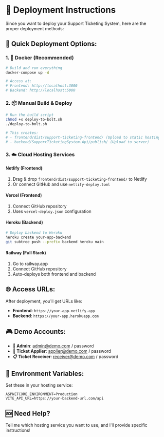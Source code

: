 # 🚀 Deployment Instructions

Since you want to deploy your Support Ticketing System, here are the proper deployment methods:

## 🎯 **Quick Deployment Options:**

### **1. 🐳 Docker (Recommended)**
```bash
# Build and run everything
docker-compose up -d

# Access at:
# Frontend: http://localhost:3000
# Backend: http://localhost:5000
```

### **2. 📦 Manual Build & Deploy**
```bash
# Run the build script
chmod +x deploy-to-bolt.sh
./deploy-to-bolt.sh

# This creates:
# - frontend/dist/support-ticketing-frontend/ (Upload to static hosting)
# - backend/SupportTicketingSystem.Api/publish/ (Upload to server)
```

### **3. ☁️ Cloud Hosting Services**

#### **Netlify (Frontend)**
1. Drag & drop `frontend/dist/support-ticketing-frontend/` to Netlify
2. Or connect GitHub and use `netlify-deploy.toml`

#### **Vercel (Frontend)**
1. Connect GitHub repository
2. Uses `vercel-deploy.json` configuration

#### **Heroku (Backend)**
```bash
# Deploy backend to Heroku
heroku create your-app-backend
git subtree push --prefix backend heroku main
```

#### **Railway (Full Stack)**
1. Go to railway.app
2. Connect GitHub repository
3. Auto-deploys both frontend and backend

## 🌐 **Access URLs:**

After deployment, you'll get URLs like:
- **Frontend**: `https://your-app.netlify.app`
- **Backend**: `https://your-app.herokuapp.com`

## 🎮 **Demo Accounts:**
- **👑 Admin**: admin@demo.com / password
- **📝 Ticket Applier**: applier@demo.com / password
- **📋 Ticket Receiver**: receiver@demo.com / password

## 🔧 **Environment Variables:**

Set these in your hosting service:
```
ASPNETCORE_ENVIRONMENT=Production
VITE_API_URL=https://your-backend-url.com/api
```

## 🆘 **Need Help?**

Tell me which hosting service you want to use, and I'll provide specific instructions!